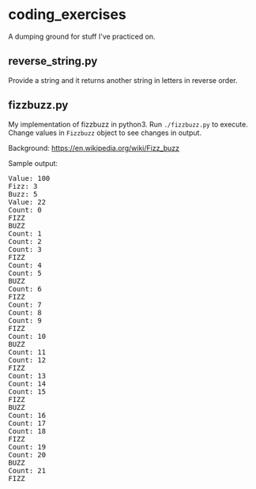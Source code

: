 # coding_exercises
A dumping ground for stuff I've practiced on.

## reverse_string.py
Provide a string and it returns another string in letters in reverse order.

## fizzbuzz.py
My implementation of fizzbuzz in python3. Run `./fizzbuzz.py` to execute. Change values in `Fizzbuzz` object to see changes in output.

Background: https://en.wikipedia.org/wiki/Fizz_buzz

Sample output:
<pre>
Value: 100
Fizz: 3
Buzz: 5
Value: 22
Count: 0
FIZZ
BUZZ
Count: 1
Count: 2
Count: 3
FIZZ
Count: 4
Count: 5
BUZZ
Count: 6
FIZZ
Count: 7
Count: 8
Count: 9
FIZZ
Count: 10
BUZZ
Count: 11
Count: 12
FIZZ
Count: 13
Count: 14
Count: 15
FIZZ
BUZZ
Count: 16
Count: 17
Count: 18
FIZZ
Count: 19
Count: 20
BUZZ
Count: 21
FIZZ

</pre>

